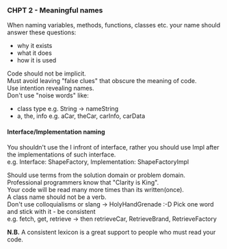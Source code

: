 ### CHPT 2 - Meaningful names

When naming variables, methods, functions, classes etc. your name should answer these questions:
- why it exists
- what it does
- how it is used  

Code should not be implicit.  
Must avoid leaving "false clues" that obscure the meaning of code.  
Use intention revealing names.  
Don't use "noise words" like:
- class type e.g. String -> nameString
- a, the, info e.g. aCar, theCar, carInfo, carData

#### Interface/Implementation naming
You shouldn't use the I infront of interface, rather you should use Impl after the implementations of such interface.  
e.g. Interface: ShapeFactory, Implementation: ShapeFactoryImpl

Should use terms from the solution domain or problem domain.  
Professional programmers know that "Clarity is King".  
Your code will be read many more times than its written(once).  
A class name should not be a verb.  
Don't use colloquialisms or slang -> HolyHandGrenade :-D
Pick one word and stick with it - be consistent  
e.g. fetch, get, retrieve -> then retrieveCar, RetrieveBrand, RetrieveFactory  

**N.B.** A consistent lexicon is a great support to people who must read your code.  


